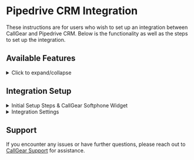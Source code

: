# Pipedrive CRM Integration

These instructions are for users who wish to set up an integration between CallGear and Pipedrive CRM. Below is the functionality as well as the steps to set up the integration.

## Available Features

<details>
<summary>Click to expand/collapse</summary>

- **Automated Contact, Lead, Deal Creation**: Automatically create contacts or leads or deals after successful inbound, outbound, or missed calls.
- **Automated Call Routing**: Route calls to the appropriate manager (contact owner) in Pipedrive CRM, ensuring efficient communication management.
- **Flexible Call Attachment Options**: Customize call attachments by linking call recordings/voicemail and related information to related entities.
- **Customized Data Transfer**: Customize how data transfers from CallGear to specific Pipedrive CRM fields to improve data integrity.
- **Click-to-Call Widget**: Initiate outbound calls directly within your CRM system with a convenient Softphone widget, enabling quick and efficient communication with customers and prospects.

</details>

## Integration Setup

<details>
<summary>Initial Setup Steps & CallGear Softphone Widget</summary>

### Initial Steps

1. **Account Login**:
    - Go to the CallGear platform and log in to your account.
2. **Turn on integration**:
   - Go to the Integration section (left sidebar).
   - Click on Pipedrive CRM in the list of integrations and proceed to its configuration.
    ![image](1.png)
3. **Authorization**:
    - Add Pipedrive CRM Credentials Name.
    - Save and confirm the connection.
      ![image](2.png)
    - Sign in yor Pipedrive account
   ![image](3.png)
    - Accept access
   ![image](4.png)
    - Select branch by your account domain
      - CallGear - callgear.com
      - CallGear UAE - callgear.ae
![image](5.png)
    - Account connected.   
   ![image](6.png)
### CallGear Softphone Widget

1. **Installation**:
    - Use the [provided link](https://chromewebstore.google.com/detail/callgear/gmepbeelpjhhlnkccmclgijnnleadijl) to download and install the widget.
2. **Authorization**:   
![image](7.png)
    - Log in to the installed widget under your CallGear account.
   ![image](8.png)
   ![image](9.png)
    - Reload page.
   ![image](35.png)
3. **Functionality Check**:
    - Enable the "Show softphone" option within Pipedrive CRM.
   ![image](14.png)
    - Make sure that the widget icon is displayed.  
   ![image](15.png)

    
</details>

<details>
<summary>Integration Settings</summary>


### Data Transfer Setup

- **Call Transfer Control**:
  - Enable or disable the creation of leads, deals, activities according to your needs.
  - Configure leads and deals creation settings, including pipeline and stage for deals and "Visible to" for both.
     ![image](10.png)
- **Attaching Call Recordings**:
  - Define sources from which you want to receive recordings and call information.
  - Enable feature to automatically attach voicemail recordings to appropriate contacts if voicemail is configured.
  ![image](11.png)
- **Call Details Mapping**:
  - Configure the transfer of call information from CallGear to Pipedrive CRM:
    - Choose an object type: Persons,  Deals or Activities.
    - Select the information you want to transfer from CallGear.
    - Select the field in the Pipedrive CRM object to which this information will be transferred.
     ![image](12.png)
  
### Matching Employee

_If the system identifies a Pipedrive CRM customer on an incoming call, the call is automatically forwarded to their Contact Owner (personal manager)._
- Configure a custom match between CallGear and Pipedrive CRM users to route calls to the responsible manager (contact or lead owner).
   ![image](13.png)

</details>

## Support

If you encounter any issues or have further questions, please reach out to [CallGear Support](mailto:support@callgear.com) for assistance.
